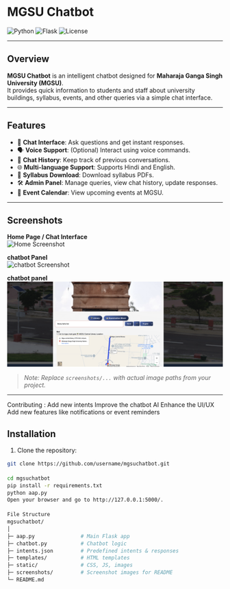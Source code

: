 # MGSU Chatbot

![Python](https://img.shields.io/badge/Python-3.10-blue)
![Flask](https://img.shields.io/badge/Flask-2.2-green)
![License](https://img.shields.io/badge/License-MIT-yellow)

---

## Overview
**MGSU Chatbot** is an intelligent chatbot designed for **Maharaja Ganga Singh University (MGSU)**.  
It provides quick information to students and staff about university buildings, syllabus, events, and other queries via a simple chat interface.

---

## Features
- 💬 **Chat Interface**: Ask questions and get instant responses.
- 🗣️ **Voice Support**: (Optional) Interact using voice commands.
- 💾 **Chat History**: Keep track of previous conversations.
- 🌐 **Multi-language Support**: Supports Hindi and English.
- 📘 **Syllabus Download**: Download syllabus PDFs.
- 🛠️ **Admin Panel**: Manage queries, view chat history, update responses.
- 📆 **Event Calendar**: View upcoming events at MGSU.

---

## Screenshots

**Home Page / Chat Interface**  
![Home Screenshot](project_images/image1.png)

**chatbot Panel**  
![chatbot Screenshot](project_images/image2.png)

**chatbot panel**  
![chatbot Screenshot](project_images/image3.png)

> *Note: Replace `screenshots/...` with actual image paths from your project.*

---
Contributing :
Add new intents
Improve the chatbot AI
Enhance the UI/UX
Add new features like notifications or event reminders


## Installation

1. Clone the repository:
```bash
git clone https://github.com/username/mgsuchatbot.git

cd mgsuchatbot
pip install -r requirements.txt
python aap.py
Open your browser and go to http://127.0.0.1:5000/.

File Structure
mgsuchatbot/
│
├─ aap.py               # Main Flask app
├─ chatbot.py           # Chatbot logic
├─ intents.json         # Predefined intents & responses
├─ templates/           # HTML templates
├─ static/              # CSS, JS, images
├─ screenshots/         # Screenshot images for README
└─ README.md
